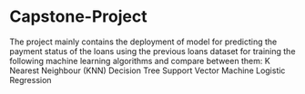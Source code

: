 # Capstone-Project

The project mainly contains the deployment of model for predicting the payment status of the loans using the previous loans dataset for training the following machine learning algorithms and compare between them:
K Nearest Neighbour (KNN)
Decision Tree
Support Vector Machine
Logistic Regression

